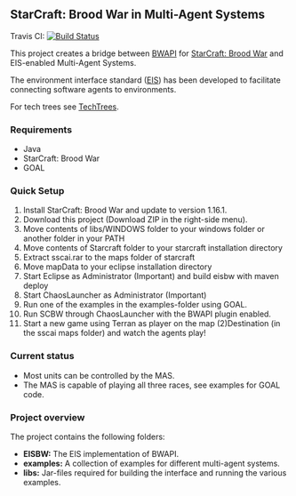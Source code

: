 ## StarCraft: Brood War in Multi-Agent Systems

Travis CI: [![Build Status](https://travis-ci.org/eishub/Starcraft.svg?branch=master)](https://travis-ci.org/eishub/Starcraft)

This project creates a bridge between [BWAPI](https://code.google.com/p/bwapi/ "BWAPI") for [StarCraft: Brood War](http://us.blizzard.com/en-us/games/sc/ "StarCraft: Brood War") and EIS-enabled Multi-Agent Systems. 

The environment interface standard ([EIS](https://github.com/eishub/eis/wiki "EIS")) has been developed to facilitate connecting software agents to environments. 

For tech trees see [TechTrees](http://www.teamliquid.net/forum/brood-war/226892-techtree-pictures "TechTrees").

### Requirements
* Java
* StarCraft: Brood War
* GOAL

### Quick Setup
1. Install StarCraft: Brood War and update to version 1.16.1.
3. Download this project (Download ZIP in the right-side menu).
4. Move contents of libs/WINDOWS folder to your windows folder or another folder in your PATH
5. Move contents of Starcraft folder to your starcraft installation directory
6. Extract sscai.rar to the maps folder of starcraft
7. Move mapData to your eclipse installation directory
8. Start Eclipse as Administrator (Important) and build eisbw with maven deploy
9. Start ChaosLauncher as Administrator (Important)
10. Run one of the examples in the examples-folder using GOAL.
11. Run SCBW through ChaosLauncher with the BWAPI plugin enabled.
12. Start a new game using Terran as player on the map (2)Destination (in the sscai maps folder) and watch the agents play!

### Current status

- Most units can be controlled by the MAS.
- The MAS is capable of playing all three races, see examples for GOAL code.

### Project overview
The project contains the following folders:

* **EISBW:** The EIS implementation of BWAPI. 
* **examples:** A collection of examples for different multi-agent systems.
* **libs:** Jar-files required for building the interface and running the various examples.
